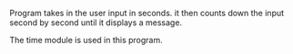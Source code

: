 Program takes in the user input in seconds. 
it then counts down the input second by second until it displays a message.

The time module is used in this program.
